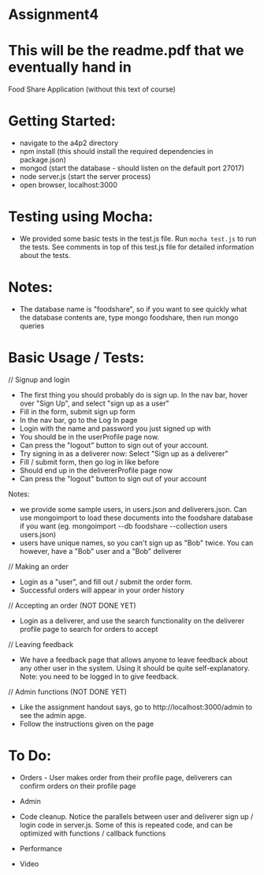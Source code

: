 # Assignment4
# This will be the readme.pdf that we eventually hand in
Food Share Application (without this text of course)

# Getting Started:
- navigate to the a4p2 directory
- npm install (this should install the required dependencies in package.json)
- mongod (start the database - should listen on the default port 27017)
- node server.js (start the server process)
- open browser, localhost:3000

# Testing using Mocha:
- We provided some basic tests in the test.js file. Run `mocha test.js` to run the tests. 
See comments in top of this test.js file for detailed information about the tests.

# Notes:
- The database name is "foodshare", so if you want to see quickly what the database contents are, type mongo foodshare, 
then run mongo queries

# Basic Usage / Tests:

// Signup and login
- The first thing you should probably do is sign up. In the nav bar, hover over "Sign Up", and select
"sign up as a user"
- Fill in the form, submit sign up form
- In the nav bar, go to the Log In page
- Login with the name and password you just signed up with
- You should be in the userProfile page now. 
- Can press the "logout" button to sign out of your account.
- Try signing in as a deliverer now: Select "Sign up as a deliverer"
- Fill / submit form, then go log in like before
- Should end up in the delivererProfile page now
- Can press the "logout" button to sign out of your account

Notes:
- we provide some sample users, in users.json and deliverers.json. Can use mongoimport to load these
documents into the foodshare database if you want (eg. mongoimport --db foodshare --collection users users.json)
- users have unique names, so you can't sign up as "Bob" twice. You can however, have a "Bob" user and a "Bob" deliverer



// Making an order
- Login as a "user", and fill out / submit the order form.
- Successful orders will appear in your order history


// Accepting an order (NOT DONE YET)
- Login as a deliverer, and use the search functionality on the deliverer profile page to search for orders to accept



// Leaving feedback
- We have a feedback page that allows anyone to leave feedback about any other user in the system.
Using it should be quite self-explanatory. Note: you need to be logged in to give feedback.


// Admin functions (NOT DONE YET)
- Like the assignment handout says, go to http://localhost:3000/admin to see the admin apge.
- Follow the instructions given on the page



# To Do:
- Orders - User makes order from their profile page, deliverers can confirm orders on their profile page
- Admin

- Code cleanup. Notice the parallels between user and deliverer sign up / login code in server.js. Some of this is repeated code,
and can be optimized with functions / callback functions
- Performance
- Video

